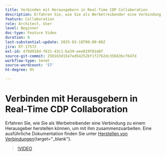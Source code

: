 ```yaml
---
title: Verbinden mit Herausgebern in Real-Time CDP Collaboration
description: Erfahren Sie, wie Sie als Werbetreibender eine Verbindung zu einem Herausgeber herstellen können, um mit ihm zusammenzuarbeiten.
feature: Collaboration
role: Architect, User
level: Beginner
doc-type: Feature Video
duration: 0
last-substantial-update: 2025-03-18T00:00:00Z
jira: KT-17572
exl-id: 479d918d-f631-43c1-ba39-eee819f81d8f
source-git-commit: 250163d15e7ed54252bf1f2762dc35663bc7647d
workflow-type: tm+mt
source-wordcount: '57'
ht-degree: 0%

---
```


# Verbinden mit Herausgebern in Real-Time CDP Collaboration

Erfahren Sie, wie Sie als Werbetreibender eine Verbindung zu einem Herausgeber herstellen können, um mit ihm zusammenzuarbeiten. Eine ausführliche Dokumentation finden Sie unter [Herstellen von Verbindungen](https://experienceleague.adobe.com/de/docs/real-time-cdp-collaboration/using/connect/establishing-connections){target="_blank"}.

>[!VIDEO](https://video.tv.adobe.com/v/3452218/?learn=on&enablevpops)

